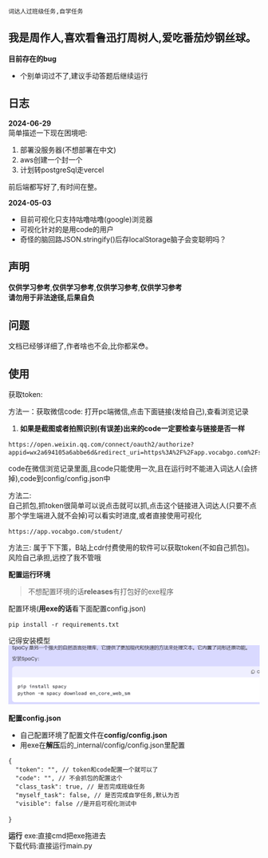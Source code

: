 
`词达人过班级任务,自学任务`

## 我是周作人,喜欢看鲁迅打周树人,爱吃番茄炒钢丝球。

**目前存在的bug**  
+ 个别单词过不了,建议手动答题后继续运行

## 日志
**2024-06-29**   
简单描述一下现在困境吧:
1. 部署没服务器(不想部署在中文)
2. aws创建一个封一个
3. 计划转postgreSql走vercel

前后端都写好了,有时间在整。

**2024-05-03**
+ 目前可视化只支持咕噜咕噜(google)浏览器
+ 可视化针对的是用code的用户
+ 奇怪的脑回路JSON.stringify()后存localStorage脑子会变聪明吗？


## 声明

**仅供学习参考**,**仅供学习参考**,**仅供学习参考**,**仅供学习参考**  
**请勿用于非法途径,后果自负**


## 问题

文档已经够详细了,作者啥也不会,比你都呆😳。

## 使用

获取token:   

方法一：获取微信code: 打开pc端微信,点击下面链接(发给自己),查看浏览记录 

1. **如果是截图或者拍照识别(有误差)出来的code一定要检查与链接是否一样**

```angular2html
https://open.weixin.qq.com/connect/oauth2/authorize?appid=wx2a694105a6abbe6d&redirect_uri=https%3A%2F%2Fapp.vocabgo.com%2Fstudent%2F%3Fauthorize%3D0&response_type=code&scope=snsapi_userinfo&state=STATE```
```

code在微信浏览记录里面,且code只能使用一次,且在运行时不能进入词达人(会挤掉),code到config/config.json中    


方法二:  
自己抓包,抓token很简单可以说点击就可以抓,点击这个链接进入词达人(只要不点那个学生端进入就不会掉)可以看实时进度,或者直接使用可视化
```angular2html
https://app.vocabgo.com/student/
```

方法三:
属于下下策，B站上cdr付费使用的软件可以获取token(不如自己抓包)。风险自己承担,远控了我不管哦

**配置运行环境**

> 不想配置环境的话**releases**有打包好的exe程序 

配置环境(**用exe的话**看下面配置config.json)
```angular2html
pip install -r requirements.txt
```
记得安装模型
![img.png](./img/spacy.png)

**配置config.json**

+ 自己配置环境了配置文件在**config/config.json**
+ 用exe在**解压**后的_internal/config/config.json里配置
```angular2html
{
  "token": "", // token和code配置一个就可以了
  "code": "", // 不会抓包的配置这个
  "class_task": true, // 是否完成班级任务
  "myself_task": false, // 是否完成自学任务,默认为否
  "visible": false //是开启可视化测试中

}
```
**运行**
exe:直接cmd把exe拖进去   
下载代码:直接运行main.py

